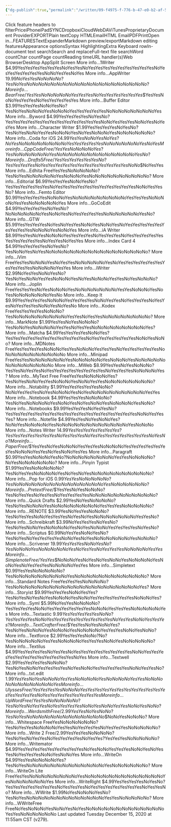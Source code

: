 ```yaml
---
{"dg-publish":true,"permalink":"/written/09-f4975-f-776-b-47-e0-b2-af-58271-bb-07-c46/","dgHomeLink":true,"dgPassFrontmatter":false}
---
```


Click feature headers to filterPriceiPhoneiPadSYNCDropboxiCloudWebDAViTunesProprietaryDocument ProviderEXPORTPlain textCopy HTMLEmailHTML EmailPDFPrintOpen in…FEATURESTextExpanderMarkdown preview/exportMarkdown editing featuresAppearance optionsSyntax HighlightingExtra Keyboard rowIn-document text searchSearch and replaceFull-text file searchWord countChar countPage countReading timeURL handler(s)Web BrowserDesktop AppSplit Screen
More info…1Writer
$4.99YesYesYesYesYesYesNoYesYesNoYesYesYesYesYesYesYesYesYesNoYesYesYesYesYesYesNoNoYesYesNoYes
More info…AppWriter
$19.99NoYesYesNoNoNoNo?YesNoYesNoNoNoNoNoNoNoNoNoNoNoNoNoNoNoNoNoNoNoNo?
More info…Bear
Free/$$YesYesNo$$NoNoNoNoYesYesYesNoYesYesYesYesYesYes$$YesYesNoNoYesYesYesNoYesYesYesYesYes
More info…Buffer Editor
$3.99YesYesYesNoNoYesNo?YesNoYesNoNoNoYesNoNoNoYesYesYesYesYesNoNoNoNoNoNoNoNoYes
More info…Byword
$4.99YesYesYesYesNoYesNo?YesYesYesYesYesYesYesYesYesYesYesYesYesNoNoYesYesYesNoNoYesNoYesYes
More info…Character Writer
$1.99YesYesYesYesNoYesNo?YesNoYesNoNoYesYesNoNoNoYesNoYesNoNoNoYesNoNoNoNoNoNo?
More info…Coda for iOS
$24.99YesYesNoNoYesNoYes?NoYesNoNoNoNoNoNoNoNoYesYesYesYesYesNoNoNoNoNoNoYesNoYes
More info…CppCode
Free/$$YesYesNoNoNoNoYes?YesNoNoNoNoNoNoYesNoNoNoNoNoNoNoNoNoNoNoNoNoYesNo?
More info…Drafts 5
Free/$$YesYesYesYesYesYesNo?YesYesYesYesNoYesYesYesYesYes$$YesYesYesYesYesYesYesNoNo$$NoYesYes
More info…Edhita
FreeYesYesNoNoNoNoNo?YesNoYesNoNoNoNoNoYesNoNoNoYesNoNoNoNoNoNoNoNoNoNo?
More info…Editorial
$6.99YesYesYesNoNoYesNo?YesYesYesYesYesYesNoYesYesYesYesYesYesYesYesYesYesYesNoNoYesYesNo?
More info…Femto Editor
$0.99YesYesYesYesNoNoNoYesNoNoNoNoNoNoNoNoNoYesYesYesNoNoNoNoYesYesNoNoNoNoNoYes
More info…GoCoEdit
$4.99YesYesYesYesNoYesNo?NoNoNoNoNoNoYesNoNoYesNoYesYesYesYesNoNoNoNoNoNoYesNo?
More info…GTW
$5.99YesYesYesYesNoYesNoYesYesNoNoYesNoNoYesNoYesYesYesYesYesYesYesYesYesNoNoNoYesNoNoYes
More info…iA Writer
$8.99YesYesNoYesNoNoNoYesYesYesYesNoYesYesYesNoYesYesYesYesYesYesYesYesYesYesNoYesYesNoYesYes
More info…Index Card 4
$4.99YesYesYesYesNoYesNo?YesNoNoYesNoYesNoNoNoNoNoNoNoNoNoNoNoNoNoNoNoNoNo?
More info…iVim
FreeYesYesNoNoNoYesNoYesYesNoNoNoNoNoYesNoYesYesYesYesYesYesYesYesYesYesNoNoNoNoYesYes
More info…iWriter
$2.99NoYesYesNoNoYesNo?YesNoYesNoNoYesYesNoNoNoYesNoYesNoNoNoYesYesNoYesNoNoNo?
More info…Joplin
FreeYesYesYesNoYesNoNoNoYesNoNoNoNoNoNoNoYesYesNoNoNoYesNoYesNoNoNoNoNoNoYesNo
More info…Keep It
$9.99YesYesYesYesNoNoNoYesYesYesYesNoNoYesYesNoYesYesYesNoYesYesNoYesYesYesNoNoYesNoYesNo
More info…Kodex
FreeYesYesYesYesNoNoNo?YesNoNoNoNoNoNoNoNoNoYesYesNoYesYesNoNoNoNoNoNoNoNo?
More info…MarkNote
$1.99YesYesNoYesNoNoNo?YesNoNoYesNoNoNoNoYesYesNoYesYesNoNoNoNoNoNoNoNoNoYes?
More info…Matcha
$4.99YesYesYesYesNoNoYes?YesYesYesYesYesYesYesYesYesYesYesNoYesYesYesYesYesYesNoNoYesNoNo?
More info…MDNotes
FreeYesYesYesYesNoNoNoYesYesNoNoNoYesYesYesNoYesYesYesYesYesNoNoNoNoNoNoNoNoNoNoNo
More info…Minipad
FreeYesYesNoNoNoNoNoNoYesNoNoNoNoNoYesNoNoNoYesNoNoNoNoNoNoNoNoNoNoNoNoNo
More info…MWeb
$8.99YesYesNoYesNoNoNo?YesYesNoYesYesNoYesYesYesYesYesYesYesYesNoYesYesYesNoNoNoNoYes?
More info…MyText Free
FreeYesYesNoNoNoNoYes?YesNoYesNoNoYesYesNoNoNoYesNoNoYesYesNoNoNoNoNoNoNoNo?
More info…Notability
$1.99YesYesYesYesYesNoNo?NoNoYesYesYesNoYesNoNoNoYesNoYesNoNoNoNoNoNoNoNoNoYesYes
More info…Notebook
$4.99YesYesYesNoNoNoNo?YesNoYesNoNoNoNoYesNoNoYesNoYesNoNoYesNoNoNoNoYesNoNo?
More info…Notebooks
$9.99YesYesYesNoYesYesNo?YesYesYesYesYesYesYesYesYesYesYesYesYesYesYesYesYesYesNoNoYesYesYes?
More info…Notefile
$4.99YesYesNoYesNoNoYes?NoNoYesNoNoNoNoYesNoNoNoNoNoNoNoNoNoNoNoNoYesNoNoNo
More info…Notes Writer
$14.99YesYesYesYesYesYesYes?YesYesYesYesYesYesYesNoYesYesYesNoYesYesYesYesYesYesYesYesNoYesNo?
More info…Paper
Free/$$YesYesNoYesNoNoNoYesYesYesNoNoNoNoYesYesYesYesYesYesYesNoNoNoYesYesNoYesNoNoYesYes
More info…Paragraft
$0.99YesYesNoNoNoYesNo?NoNoNoNoNoNoNoNoYesYesNoNoNoNo?NoYesNoNoNoNoNoNo?
More info…Pinyin Typist
$1.99YesYesNoNoNoNoNo?YesNoYesYesNoNoNoNoYesNoYesNoYesNoNoNoNoNoNoNoNoNoNo?
More info…Pop for iOS
$0.99YesYesNoNoNoNoNo?YesNoNoNoNoNoNoNoNoNoNoNoNoNoNoNoYesNoNoNoNoNoNo?
More info…Pretext
Free/$$YesYesNoYesNoNoNo?YesNoYesYesNoYesYesNoYesYesYesYesNoNoNoNoNoNoNoNoNoNoNo?
More info…Quick Drafts
$2.99YesNoYesNoNoNoNo?YesNoYesNoNoNoYesNoNoNoNoNoNoNoNoYesYesYesNoNoNoNoNo?
More info…RENOTE
$3.99YesNoYesYesNoNoNo?YesNoYesYesNoNoYesYesYesNoYesNoYesNoNoNoNoNoNoNoYesYesNo?
More info…Schreibkraft
$3.99NoYesYesYesNoYesNo?YesNoYesNoNoYesNoNoNoNoYesNoYesNoNoNoYesYesYesYesNoYesNo?
More info…Scriptus
$0.99NoYesYesNoNoYesNo?YesNoYesNoYesYesYesYesNoNoYesNoYesNoNoNoNoNoNoYesNoNoNo?
More info…Scrivener
$19.99YesYesYesNoNoYesNo?YesNoNoNoYesNoNoNoNoNoYesNoYesYesNoYesYesYesNoNoNoNoYesYes
More info…Simplenote
Free/$$YesYes$$NoNoNoYesNoYesNoYesNoNoYesNoNoNoNoYesNoNoYesNoYesYesYesNoNoNoNoYesYes
More info…Simpletext
$0.99YesYesNoNoNoNoNo?YesNoNoNoNoNoNoNoNoNoYesNoNoNoNoNoNoNoNoNoNoNoNo?
More info…Standard Notes
FreeYesYesYesNoNoNoNo?YesNoNoNoNoNoNoNoNoNoNoNoNoNoNoNoNoNoNoNoNoNoYes?
More info…Storyist
$9.99YesYesYesNoNoYesYes?YesNoYesNoYesNoYesNoNoNoYesNoNoYesYesYesYesYesYesNoNoNoYes?
More info…Syml
$5.99NoYesYesNoNoNoNo?YesYesYesYesNoNoYesYesYesYesYesYesNoNoNoYesYesYesNoNoNoNoNoYes
More info…Textastic
$9.99YesYesYesYesYesNoNo?YesYesYesYesNoNoYesYesYesYesYesYesYesYesYesNoYesYesNoNoYesYesYes?
More info…TextCrafter
Free/$$YesYesNoYesNoNoYes?YesNoYesNoNoNoYesNoNoNoYesNoNoNoNoYesYesYesNoNoYesNoNo?
More info…Textforce
$2.99YesYesYesNoNo?No?YesNoNoNoNoNoYesYesNoNoNoNoYesYesYesNoNoYesNoNoNoNoNo?
More info…Textilus
$4.99YesYesYesYesNoYesYesNoYesYesYesYesYesYesYesYesNoNoYesYesYesYesYesYesYesYesYesYesYesYesNoYes
More info…Textwell
$2.99YesYesYesYesNoNoNo?YesNoYesNoNoYesYesYesYesNoYesNoNoYesYesYesYesYesNoNoYesYesNo?
More info…txt.edit
$1.99YesYesNoYesNoNoNoYesYesNoNoNoNoYesNoNoNoNoYesYesNoNoNoNoNoNoNoNoNoNoNoYes
More info…Ulysses
Free/$$YesYesYesYesNoNoNoYesYesYesYesYesYesYesYesYesYesYesYesYesYesYesYesNoYesYesYesYesYesYesYesYes
More info…UpWord
Free/$$YesYesNoNoNoNoNo?YesNoYesNoYesYesNoYesYesYesYesNoNoYesNoNoYesYesNoNoYesNoNo?
More info…Werdsmith
Free/2.99YesYesNoYesNo$$No?YesNoYesNoNoNoNoNoNoNoNoNoNoNoNoNo$$NoNoYesNoNoNo?
More info…Whitespace
FreeYesNoNoNoNoNoNo?YesNoYesYesNoNoNoNoYesYesNoYesYesYesNoYesYesYesNoNoNoNoNo?
More info…Write 2
Free/2.99YesYesYesNoNoNoNo?YesNoYesNoYesYesNoYesYesYesYesNoYesYes?YesYesYesNoNoNoNoNo?
More info…Writemator
$4.99YesYesYesYesYesYesYesYesYesNoYesNoNoYesYesYesNoNoYesNoYesYesNoYesYesYesNoNoYesNoNoYes
More info…WriteOn
$4.99YesYesNoNoNoNoYes?YesNoYesNoNoNoNoNoNoNoNoNoNoNoNoNoYesNoNoNoNoNoNo?
More info…WriteOn Lite
FreeYesYesNoNoNoNoNoNoNoNoYesNoNoNoNoNoNoNoNoNoNoNoNoNoYesNoNoNoNoNoNoYes
More info…WriteRight
$4.99YesYesYesYesNoYesNo?YesYesYesYesYesYesYesNoYesYesYesNoYesYesYesYesYesYesYesNoYesYesNo?
More info…WWrite
$1.99NoYesNoNoNoYesNo?YesNoYesNoNoNoNoNoNoNoNoNoNoNoNoNoYesYesNoNoNoNoNo?
More info…WWriteFree
FreeNoYesNoNoNoYesNoNoYesNoYesNoNoNoNoNoNoNoNoNoNoNoNoNoYesYesNoNoNoNoNoNo
Last updated Tuesday December 15, 2020 at 11:55am CST (v279).
